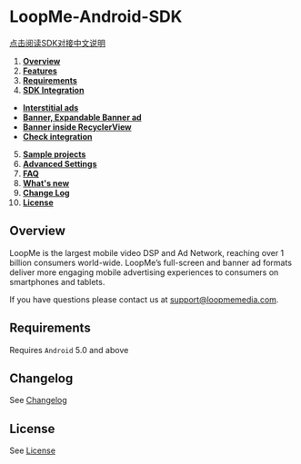 # LoopMe-Android-SDK #

[点击阅读SDK对接中文说明](README_CHINESE.md)

1. **[Overview](https://github.com/loopme/android-united-sdk/wiki)**
2. **[Features](https://github.com/loopme/android-united-sdk/wiki/Features)**
3. **[Requirements](https://github.com/loopme/android-united-sdk/wiki/Requirements)**
4. **[SDK Integration](https://github.com/loopme/android-united-sdk/wiki/SDK-Integration)**
  * **[Interstitial ads](https://github.com/loopme/android-united-sdk/wiki/Interstitial-ad)**
  * **[Banner, Expandable Banner ad](https://github.com/loopme/android-united-sdk/wiki/Banner,-Expandable-Banner-ad)**
  * **[Banner inside RecyclerView](https://github.com/loopme/android-united-sdk/wiki/Banner-inside-RecyclerView)**
  * **[Check integration](https://github.com/loopme/android-united-sdk/wiki/Check-integration)**
5. **[Sample projects](https://github.com/loopme/android-united-sdk/wiki/Sample-projects)**
6. **[Advanced Settings](https://github.com/loopme/android-united-sdk/wiki/Advanced-Settings)**
7. **[FAQ](https://github.com/loopme/android-united-sdk/wiki/FAQ)**
8. **[What's new](https://github.com/loopme/android-united-sdk/wiki/What's-new)**
9. **[Change Log](https://github.com/loopme/android-united-sdk/blob/master/CHANGELOG.md)**
10. **[License](https://github.com/loopme/android-united-sdk/wiki/License)**

## Overview ##

LoopMe is the largest mobile video DSP and Ad Network, reaching over 1 billion consumers world-wide. LoopMe’s full-screen and banner ad formats deliver more engaging mobile advertising experiences to consumers on smartphones and tablets.

If you have questions please contact us at support@loopmemedia.com.

## Requirements ##

Requires `Android` 5.0 and above

## Changelog ##

See [Changelog](CHANGELOG.md)

## License ##

See [License](LICENSE.md)
